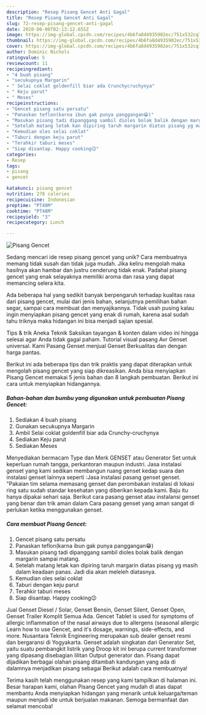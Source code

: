```yaml
---
description: "Resep Pisang Gencet Anti Gagal"
title: "Resep Pisang Gencet Anti Gagal"
slug: 72-resep-pisang-gencet-anti-gagal
date: 2020-06-06T02:13:12.655Z
image: https://img-global.cpcdn.com/recipes/4b6fa8d4935902ec/751x532cq70/pisang-gencet-foto-resep-utama.jpg
thumbnail: https://img-global.cpcdn.com/recipes/4b6fa8d4935902ec/751x532cq70/pisang-gencet-foto-resep-utama.jpg
cover: https://img-global.cpcdn.com/recipes/4b6fa8d4935902ec/751x532cq70/pisang-gencet-foto-resep-utama.jpg
author: Dominic Nichols
ratingvalue: 5
reviewcount: 11
recipeingredient:
- "4 buah pisang"
- "secukupnya Margarin"
- " Selai coklat goldenfill biar ada Crunchycruchynya"
- " Keju parut"
- " Meses"
recipeinstructions:
- "Gencet pisang satu persatu"
- "Panaskan teflon(karna ibun gak punya panggangan😁)"
- "Masukan pisang tadi dipanggang sambil dioles bolak balik dengan margarin sampai matang."
- "Setelah matang letak kan dipiring taruh margarin diatas pisang yg masih dalam keadaan panas. Jadi dia akan meleleh diatasnya."
- "Kemudian oles selai coklat"
- "Taburi dengan keju parut"
- "Terahkir taburi meses"
- "Siap disantap. Happy cooking😉"
categories:
- Resep
tags:
- pisang
- gencet

katakunci: pisang gencet 
nutrition: 278 calories
recipecuisine: Indonesian
preptime: "PT40M"
cooktime: "PT48M"
recipeyield: "3"
recipecategory: Lunch

---
```



![Pisang Gencet](https://img-global.cpcdn.com/recipes/4b6fa8d4935902ec/751x532cq70/pisang-gencet-foto-resep-utama.jpg)

Sedang mencari ide resep pisang gencet yang unik? Cara membuatnya memang tidak susah dan tidak juga mudah. Jika keliru mengolah maka hasilnya akan hambar dan justru cenderung tidak enak. Padahal pisang gencet yang enak selayaknya memiliki aroma dan rasa yang dapat memancing selera kita.

Ada beberapa hal yang sedikit banyak berpengaruh terhadap kualitas rasa dari pisang gencet, mulai dari jenis bahan, selanjutnya pemilihan bahan segar, sampai cara membuat dan menyajikannya. Tidak usah pusing kalau ingin menyiapkan pisang gencet yang enak di rumah, karena asal sudah tahu triknya maka hidangan ini bisa menjadi sajian spesial.

Tips &amp; trik Aneka Teknik Saksikan tayangan &amp; konten dalam video ini hingga selesai agar Anda tidak gagal paham. Tutorial visual pasang Avr Genset universal. Kami Pasang Genset menjual Genset Berkualitas dan dengan harga pantas.


Berikut ini ada beberapa tips dan trik praktis yang dapat diterapkan untuk mengolah pisang gencet yang siap dikreasikan. Anda bisa menyiapkan Pisang Gencet memakai 5 jenis bahan dan 8 langkah pembuatan. Berikut ini cara untuk menyiapkan hidangannya.

<!--inarticleads1-->

##### Bahan-bahan dan bumbu yang digunakan untuk pembuatan Pisang Gencet:

1. Sediakan 4 buah pisang
1. Gunakan secukupnya Margarin
1. Ambil  Selai coklat goldenfill biar ada Crunchy-cruchynya
1. Sediakan  Keju parut
1. Sediakan  Meses


Menyediakan bermacam Type dan Merk GENSET atau Generator Set untuk keperluan rumah tangga, perkantoran maupun industri. Jasa instalasi genset yang kami sedikan membangun ruang genset kedap suara dan instalasi genset lainnya seperti :Jasa instalasi pasang genset genset. &#34;Pakaian tim selama memasang genset dan perombakan instalasi di lokasi ring satu sudah standar kesehatan yang diberikan kepada kami. Baju itu hanya dipakai sehari saja. Berikut cara pasang genset atau instalansi genset yang benar dan trik aman dalam Cara pasang genset yang aman sangat di perlukan ketika menggunakan genset. 

<!--inarticleads2-->

##### Cara membuat Pisang Gencet:

1. Gencet pisang satu persatu
1. Panaskan teflon(karna ibun gak punya panggangan😁)
1. Masukan pisang tadi dipanggang sambil dioles bolak balik dengan margarin sampai matang.
1. Setelah matang letak kan dipiring taruh margarin diatas pisang yg masih dalam keadaan panas. Jadi dia akan meleleh diatasnya.
1. Kemudian oles selai coklat
1. Taburi dengan keju parut
1. Terahkir taburi meses
1. Siap disantap. Happy cooking😉


Jual Genset Diesel / Solar, Genset Bensin, Genset Silent, Genset Open, Genset Trailer Komplit Semua Ada. Gencet Tablet is used for symptoms of allergic inflammation of the nasal airways due to allergens (seasonal allergic Learn how to use Gencet, and it&#39;s dosage, warnings, side-effects, and more. Nusantara Teknik Engineering merupakan sub dealer genset resmi dan bergaransi di Yogyakarta. Genset adalah singkatan dari Generator Set, yaitu suatu pembangkit listrik yang Droop kit ini berupa current transformer yang dipasang disebagian lilitan Output generator dan. Pisang dapat dijadikan berbagai olahan pisang ditambah kandungan yang ada di dalamnya menjadikan pisang sebagai Berikut adalah cara membuatnya! 

Terima kasih telah menggunakan resep yang kami tampilkan di halaman ini. Besar harapan kami, olahan Pisang Gencet yang mudah di atas dapat membantu Anda menyiapkan hidangan yang menarik untuk keluarga/teman maupun menjadi ide untuk berjualan makanan. Semoga bermanfaat dan selamat mencoba!
